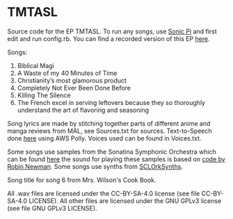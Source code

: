 # TMTASL
Source code for the EP TMTASL. To run any songs, use [Sonic Pi](https://sonic-pi.net/) and first edit and run config.rb. You can find a recorded version of this EP [here](https://beguiledbyguillotining.bandcamp.com/album/tmtasl).

Songs:
1. Biblical Magi
2. A Waste of my 40 Minutes of Time
3. Christianity’s most glamorous product
4. Completely Not Ever Been Done Before
5. Killing The Silence
6. The French excel in serving leftovers because they so thoroughly understand the art of flavoring and seasoning

Song lyrics are made by stitching together parts of different anime and manga reviews from MAL, see Sources.txt for sources.
Text-to-Speech done [here](https://ttsmp3.com/) using AWS Polly. Voices used can be found in Voices.txt.

Some songs use samples from the Sonatina Symphonic Orchestra which can be found [here](https://github.com/peastman/sso) the sound for playing these samples is based on [code by Robin Newman](https://rbnrpi.wordpress.com/2016/03/16/sonatina-symphonic-orchestra-revisited-to-give-55-sample-voices-for-sonic-pi/).
Some songs use synths from [SCLOrkSynths](https://github.com/SCLOrkHub/SCLOrkSynths).

Song title for song 6 from Mrs. Wilson's Cook Book.

All .wav files are licensed under the CC-BY-SA-4.0 license (see file CC-BY-SA-4.0 LICENSE).
All other files are licensed under the GNU GPLv3 license (see file GNU GPLv3 LICENSE).